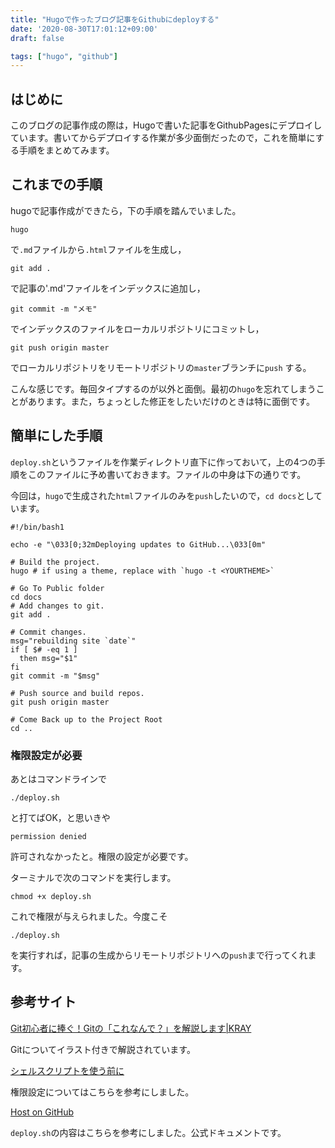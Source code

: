 ```yaml
---
title: "Hugoで作ったブログ記事をGithubにdeployする"
date: '2020-08-30T17:01:12+09:00'
draft: false

tags: ["hugo", "github"]
---
```

## はじめに
このブログの記事作成の際は，Hugoで書いた記事をGithubPagesにデプロイしています。書いてからデプロイする作業が多少面倒だったので，これを簡単にする手順をまとめてみます。

## これまでの手順
hugoで記事作成ができたら，下の手順を踏んでいました。

```
hugo
```

で`.md`ファイルから`.html`ファイルを生成し，

```
git add .
```

で記事の'.md'ファイルをインデックスに追加し，

```
git commit -m "メモ"
```

でインデックスのファイルをローカルリポジトリにコミットし，

```
git push origin master
```

でローカルリポジトリをリモートリポジトリの`master`ブランチに`push` する。

こんな感じです。毎回タイプするのが以外と面倒。最初の`hugo`を忘れてしまうことがあります。また，ちょっとした修正をしたいだけのときは特に面倒です。

## 簡単にした手順
`deploy.sh`というファイルを作業ディレクトリ直下に作っておいて，上の4つの手順をこのファイルに予め書いておきます。ファイルの中身は下の通りです。

今回は，`hugo`で生成された`html`ファイルのみを`push`したいので，`cd docs`としています。

```
#!/bin/bash1

echo -e "\033[0;32mDeploying updates to GitHub...\033[0m"

# Build the project.
hugo # if using a theme, replace with `hugo -t <YOURTHEME>`

# Go To Public folder
cd docs
# Add changes to git.
git add .

# Commit changes.
msg="rebuilding site `date`"
if [ $# -eq 1 ]
  then msg="$1"
fi
git commit -m "$msg"

# Push source and build repos.
git push origin master

# Come Back up to the Project Root
cd ..
```
### 権限設定が必要
あとはコマンドラインで

```
./deploy.sh
```

と打てばOK，と思いきや

```
permission denied
```

許可されなかったと。権限の設定が必要です。

ターミナルで次のコマンドを実行します。

```
chmod +x deploy.sh
```

これで権限が与えられました。今度こそ

```
./deploy.sh
```

を実行すれば，記事の生成からリモートリポジトリへの`push`まで行ってくれます。

## 参考サイト
[Git初心者に捧ぐ！Gitの「これなんで？」を解説します|KRAY](https://kray.jp/blog/git-why-explanation/)

Gitについてイラスト付きで解説されています。

[シェルスクリプトを使う前に](https://qiita.com/sanstktkrsyhsk/items/ef88ddfb9fa8e7306e45)

権限設定についてはこちらを参考にしました。

[Host on GitHub](https://gohugo.io/hosting-and-deployment/hosting-on-github/)

`deploy.sh`の内容はこちらを参考にしました。公式ドキュメントです。